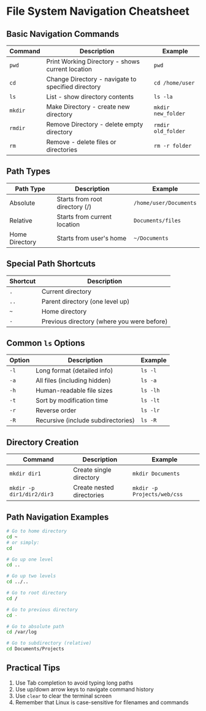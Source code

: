 # File System Navigation Cheatsheet

## Basic Navigation Commands

| Command | Description | Example |
|---------|-------------|---------|
| `pwd` | Print Working Directory - shows current location | `pwd` |
| `cd` | Change Directory - navigate to specified directory | `cd /home/user` |
| `ls` | List - show directory contents | `ls -la` |
| `mkdir` | Make Directory - create new directory | `mkdir new_folder` |
| `rmdir` | Remove Directory - delete empty directory | `rmdir old_folder` |
| `rm` | Remove - delete files or directories | `rm -r folder` |

## Path Types

| Path Type | Description | Example |
|-----------|-------------|---------|
| Absolute | Starts from root directory (/) | `/home/user/Documents` |
| Relative | Starts from current location | `Documents/files` |
| Home Directory | Starts from user's home | `~/Documents` |

## Special Path Shortcuts

| Shortcut | Description |
|----------|-------------|
| `.` | Current directory |
| `..` | Parent directory (one level up) |
| `~` | Home directory |
| `-` | Previous directory (where you were before) |

## Common `ls` Options

| Option | Description | Example |
|--------|-------------|---------|
| `-l` | Long format (detailed info) | `ls -l` |
| `-a` | All files (including hidden) | `ls -a` |
| `-h` | Human-readable file sizes | `ls -lh` |
| `-t` | Sort by modification time | `ls -lt` |
| `-r` | Reverse order | `ls -lr` |
| `-R` | Recursive (include subdirectories) | `ls -R` |

## Directory Creation

| Command | Description | Example |
|---------|-------------|---------|
| `mkdir dir1` | Create single directory | `mkdir Documents` |
| `mkdir -p dir1/dir2/dir3` | Create nested directories | `mkdir -p Projects/web/css` |

## Path Navigation Examples

```bash
# Go to home directory
cd ~
# or simply:
cd

# Go up one level
cd ..

# Go up two levels
cd ../..

# Go to root directory
cd /

# Go to previous directory
cd -

# Go to absolute path
cd /var/log

# Go to subdirectory (relative)
cd Documents/Projects
```

## Practical Tips

1. Use Tab completion to avoid typing long paths
2. Use up/down arrow keys to navigate command history
3. Use `clear` to clear the terminal screen
4. Remember that Linux is case-sensitive for filenames and commands 